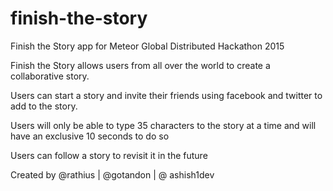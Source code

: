 # finish-the-story
Finish the Story app for Meteor Global Distributed Hackathon 2015

Finish the Story allows users from all over the world to create a collaborative story. 

Users can start a story and invite their friends using facebook and twitter to add to the story. 

Users will only be able to type 35 characters to the story at a time and will have an exclusive 10 seconds to do so

Users can follow a story to revisit it in the future


Created by @rathius | @gotandon | @ ashish1dev
